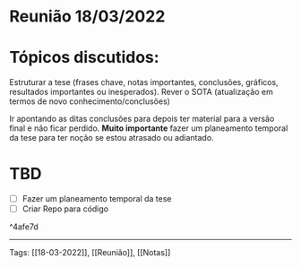 # Reunião 18/03/2022
# Tópicos discutidos:
Estruturar a tese (frases chave, notas importantes, conclusões, gráficos, resultados importantes ou inesperados).
Rever o SOTA (atualização em termos de novo conhecimento/conclusões)

Ir apontando as ditas conclusões para depois ter material para a versão final e não ficar perdido.
 **Muito importante** fazer um planeamento temporal da tese para ter noção se estou atrasado ou adiantado.
 
# TBD
- [ ] Fazer um planeamento temporal da tese
- [ ] Criar Repo para código

^4afe7d




---
Tags:
[[18-03-2022]], [[Reunião]], [[Notas]]